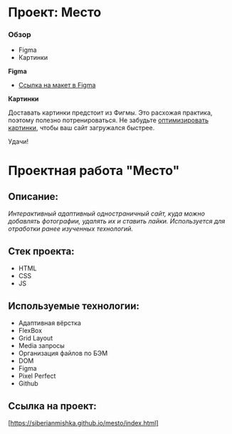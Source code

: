 # Проект: Место

### Обзор

* Figma
* Картинки

**Figma**

* [Ссылка на макет в Figma](https://www.figma.com/file/2cn9N9jSkmxD84oJik7xL7/JavaScript.-Sprint-4?node-id=0%3A1)

**Картинки**

Доставать картинки предстоит из Фигмы. Это расхожая практика, поэтому полезно потренироваться.
Не забудьте [оптимизировать картинки](https://tinypng.com/), чтобы ваш сайт загружался быстрее.

Удачи!

# Проектная работа "Место"

## Описание:
_Интерактивный адаптивный одностраничный сайт, куда можно добавлять фотографии, удалять их и ставить лайки. Используется для отработки ранее изученных технологий._

## Стек проекта:
* HTML
* CSS
* JS

## Используемые технологии:
* Адаптивная вёрстка
* FlexBox
* Grid Layout
* Media запросы
* Организация файлов по БЭМ
* DOM
* Figma
* Pixel Perfect
* Github

## Ссылка на проект:
[https://siberianmishka.github.io/mesto/index.html]
